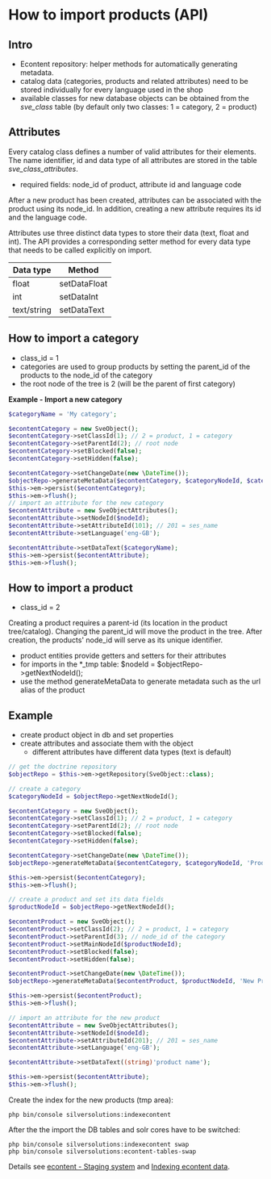 # How to import products (API)

## Intro

- Econtent repository: helper methods for automatically generating metadata.
- catalog data (categories, products and related attributes) need to be stored individually for every language used in the shop
- available classes for new database objects can be obtained from the *sve\_class* table (by default only two classes: 1 = category, 2 = product)

## Attributes

Every catalog class defines a number of valid attributes for their elements. The name identifier, id and data type of all attributes are stored in the table *sve\_class\_attributes*.

- required fields: node_id of product, attribute id and language code

After a new product has been created, attributes can be associated with the product using its node\_id. In addition, creating a new attribute requires its id and the language code.

Attributes use three distinct data types to store their data (text, float and int). The API provides a corresponding setter method for every data type that needs to be called explicitly on import.

|Data type|Method|
|--- |--- |
|float|setDataFloat|
|int|setDataInt|
|text/string|setDataText|

## How to import a category

- class_id = 1
- categories are used to group products by setting the parent_id of the products to the node_id of the category
- the root node of the tree is 2 (will be the parent of first category)

**Example - Import a new category**

``` php
$categoryName = 'My category';

$econtentCategory = new SveObject();
$econtentCategory->setClassId(1); // 2 = product, 1 = category
$econtentCategory->setParentId(2); // root node
$econtentCategory->setBlocked(false);
$econtentCategory->setHidden(false);

$econtentCategory->setChangeDate(new \DateTime());
$objectRepo->generateMetaData($econtentCategory, $categoryNodeId, $categoryName);
$this->em->persist($econtentCategory);
$this->em->flush();
// import an attribute for the new category
$econtentAttribute = new SveObjectAttributes();
$econtentAttribute->setNodeId($nodeId);
$econtentAttribute->setAttributeId(101); // 201 = ses_name
$econtentAttribute->setLanguage('eng-GB');

$econtentAttribute->setDataText($categoryName);
$this->em->persist($econtentAttribute);
$this->em->flush();
```

## How to import a product

- class_id = 2

Creating a product requires a parent-id (its location in the product tree/catalog). Changing the parent\_id will move the product in the tree. After creation, the products' node\_id will serve as its unique identifier.

- product entities provide getters and setters for their attributes
- for imports in the \*\_tmp table: $nodeId = $objectRepo-\>getNextNodeId();
- use the method generateMetaData to generate metadata such as the url alias of the product

## Example

- create product object in db and set properties
- create attributes and associate them with the object
    - different attributes have different data types (text is default)

``` php
// get the doctrine repository
$objectRepo = $this->em->getRepository(SveObject::class);

// create a category
$categoryNodeId = $objectRepo->getNextNodeId();

$econtentCategory = new SveObject();
$econtentCategory->setClassId(1); // 2 = product, 1 = category
$econtentCategory->setParentId(2); // root node
$econtentCategory->setBlocked(false);
$econtentCategory->setHidden(false);

$econtentCategory->setChangeDate(new \DateTime());
$objectRepo->generateMetaData($econtentCategory, $categoryNodeId, 'Products');

$this->em->persist($econtentCategory);
$this->em->flush();

// create a product and set its data fields
$productNodeId = $objectRepo->getNextNodeId();

$econtentProduct = new SveObject();
$econtentProduct->setClassId(2); // 2 = product, 1 = category
$econtentProduct->setParentId(3); // node_id of the category
$econtentProduct->setMainNodeId($productNodeId);
$econtentProduct->setBlocked(false);
$econtentProduct->setHidden(false);

$econtentProduct->setChangeDate(new \DateTime());
$objectRepo->generateMetaData($econtentProduct, $productNodeId, 'New Product');

$this->em->persist($econtentProduct);
$this->em->flush();

// import an attribute for the new product
$econtentAttribute = new SveObjectAttributes();
$econtentAttribute->setNodeId($nodeId);
$econtentAttribute->setAttributeId(201); // 201 = ses_name
$econtentAttribute->setLanguage('eng-GB');

$econtentAttribute->setDataText((string)'product name');

$this->em->persist($econtentAttribute);
$this->em->flush();
```

Create the index for the new products (tmp area):

``` 
php bin/console silversolutions:indexecontent
```

After the the import the DB tables and solr cores have to be switched:

``` 
php bin/console silversolutions:indexecontent swap
php bin/console silversolutions:econtent-tables-swap
```

Details see [econtent - Staging system](../../econtent_features/econtent_staging_system.md) and [Indexing econtent data](../../econtent_features/indexing_econtent_data/indexing_econtent_data.md).
